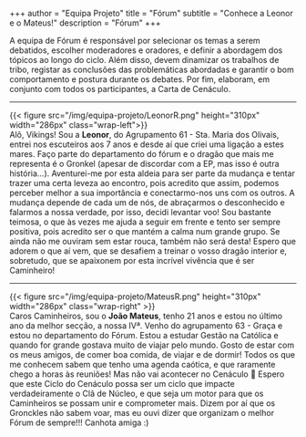 +++
author = "Equipa Projeto"
title = "Fórum"
subtitle = "Conhece a Leonor e o Mateus!"
description = "Fórum"
+++

A equipa de Fórum é responsável por selecionar os temas a serem debatidos, escolher moderadores e oradores, e definir a abordagem dos tópicos ao longo do ciclo. Além disso, devem dinamizar os trabalhos de tribo, registar as conclusões das problemáticas abordadas e garantir o bom comportamento e postura durante os debates. Por fim, elaboram, em conjunto com todos os participantes, a Carta de Cenáculo.

---

<!--more-->

{{< figure src="/img/equipa-projeto/LeonorR.png" height="310px" width="286px" class="wrap-left">}}
​​​  
Alô, Vikings!
Sou a **Leonor**, do Agrupamento 61 - Sta. Maria dos Olivais, entrei nos escuteiros aos 7 anos e desde aí que criei uma ligação a estes mares. Faço parte do departamento do fórum e o dragão que mais me representa é o Gronkel (apesar de discordar com a EP, mas isso é outra história...).
Aventurei-me por esta aldeia para ser parte da mudança e tentar trazer uma certa leveza ao encontro, pois acredito que assim, podemos perceber melhor a sua importância e conectarmo-nos uns com os outros. A mudança depende de cada um de nós, de abraçarmos o desconhecido e falarmos a nossa verdade, por isso, decidi levantar voo!
Sou bastante teimosa, o que às vezes me ajuda a seguir em frente e tento ser sempre positiva, pois acredito ser o que mantém a calma num grande grupo. Se ainda não me ouviram sem estar rouca, também não será desta!
Espero que adorem o que aí vem, que se desafiem a treinar o vosso dragão interior e, sobretudo, que se apaixonem por esta incrível vivência que é ser Caminheiro!

---

{{< figure src="/img/equipa-projeto/MateusR.png" height="310px" width="286px" class="wrap-right" >}}
​  
Caros Caminheiros, sou o **João Mateus**, tenho 21 anos e estou no último ano da melhor secção, a nossa IVª. Venho do agrupamento 63 - Graça e estou no departamento do Fórum.
Estou a estudar Gestão na Católica e quando for grande gostava muito de viajar pelo mundo.
Gosto de estar com os meus amigos, de comer boa comida, de viajar e de dormir!
Todos os que me conhecem sabem que tenho uma agenda caótica, e que raramente chego a horas às reuniões! Mas não vai acontecer no Cenáculo 🫣 
Espero que este Ciclo do Cenáculo possa ser um ciclo que impacte verdadeiramente o Clã de Núcleo, e que seja um motor para que os Caminheiros se possam unir e comprometer mais.
Dizem por aí que os Gronckles não sabem voar, mas eu ouvi dizer que organizam o melhor Fórum de sempre!!!
Canhota amiga :)


​
